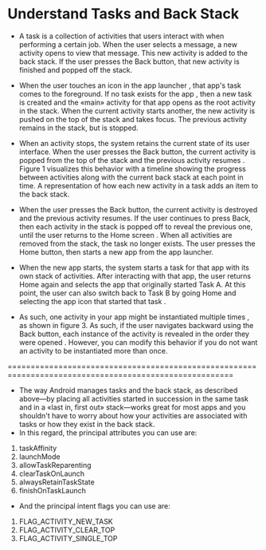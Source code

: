 # Understand Tasks and Back Stack

- A task is a collection of activities that users interact with when performing a certain job. When the user selects a message, a new activity opens to view that message. This new activity is added to the back stack. If the user presses the Back button, that new activity is finished and popped off the stack.

- When the user touches an icon in the app launcher , that app's task comes to the foreground. If no task exists for the app , then a new task is created and the «main» activity for that app opens as the root activity in the stack. When the current activity starts another, the new activity is pushed on the top of the stack and takes focus. The previous activity remains in the stack, but is stopped.

- When an activity stops, the system retains the current state of its user interface. When the user presses the Back button, the current activity is popped from the top of the stack and the previous activity resumes . Figure 1 visualizes this behavior with a timeline showing the progress between activities along with the current back stack at each point in time. A representation of how each new activity in a task adds an item to the back stack.

- When the user presses the Back button, the current activity is destroyed and the previous activity resumes. If the user continues to press Back, then each activity in the stack is popped off to reveal the previous one, until the user returns to the Home screen . When all activities are removed from the stack, the task no longer exists. The user presses the Home button, then starts a new app from the app launcher.

- When the new app starts, the system starts a task for that app with its own stack of activities. After interacting with that app, the user returns Home again and selects the app that originally started Task A. At this point, the user can also switch back to Task B by going Home and selecting the app icon that started that task .

- As such, one activity in your app might be instantiated multiple times , as shown in figure 3. As such, if the user navigates backward using the Back button, each instance of the activity is revealed in the order they were opened . However, you can modify this behavior if you do not want an activity to be instantiated more than once.


=======================================================================================================

- The way Android manages tasks and the back stack, as described above—by placing all activities started in succession in the same task and in a «last in, first out» stack—works great for most apps and you shouldn't have to worry about how your activities are associated with tasks or how they exist in the back stack.
- In this regard, the principal attributes you can use are:

1. taskAffinity
1. launchMode
1. allowTaskReparenting
1. clearTaskOnLaunch
1. alwaysRetainTaskState
1. finishOnTaskLaunch

- And the principal intent flags you can use are:

1. FLAG_ACTIVITY_NEW_TASK
1. FLAG_ACTIVITY_CLEAR_TOP
1. FLAG_ACTIVITY_SINGLE_TOP
